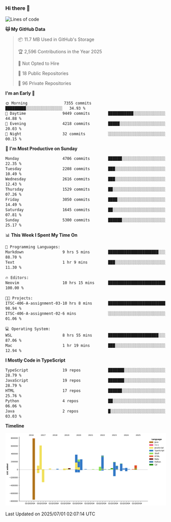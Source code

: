 ### Hi there 👋

<!--
**Clumsy-Coder/Clumsy-Coder** is a ✨ _special_ ✨ repository because its `README.md` (this file) appears on your GitHub profile.

Here are some ideas to get you started:

- 🔭 I’m currently working on ...
- 🌱 I’m currently learning ...
- 👯 I’m looking to collaborate on ...
- 🤔 I’m looking for help with ...
- 💬 Ask me about ...
- 📫 How to reach me: ...
- 😄 Pronouns: ...
- ⚡ Fun fact: ...
-->

<!-- anmol098/waka-readme-stats -->
<!--START_SECTION:waka-->
![Lines of code](https://img.shields.io/badge/From%20Hello%20World%20I%27ve%20Written-3.6%20million%20lines%20of%20code-blue)

**🐱 My GitHub Data** 

> 📦 11.7 MB Used in GitHub's Storage 
 > 
> 🏆 2,596 Contributions in the Year 2025
 > 
> 🚫 Not Opted to Hire
 > 
> 📜 18 Public Repositories 
 > 
> 🔑 96 Private Repositories 
 > 
**I'm an Early 🐤** 

```text
🌞 Morning                7355 commits        █████████░░░░░░░░░░░░░░░░   34.93 % 
🌆 Daytime                9449 commits        ███████████░░░░░░░░░░░░░░   44.88 % 
🌃 Evening                4218 commits        █████░░░░░░░░░░░░░░░░░░░░   20.03 % 
🌙 Night                  32 commits          ░░░░░░░░░░░░░░░░░░░░░░░░░   00.15 % 
```
📅 **I'm Most Productive on Sunday** 

```text
Monday                   4706 commits        ██████░░░░░░░░░░░░░░░░░░░   22.35 % 
Tuesday                  2208 commits        ███░░░░░░░░░░░░░░░░░░░░░░   10.49 % 
Wednesday                2616 commits        ███░░░░░░░░░░░░░░░░░░░░░░   12.43 % 
Thursday                 1529 commits        ██░░░░░░░░░░░░░░░░░░░░░░░   07.26 % 
Friday                   3050 commits        ████░░░░░░░░░░░░░░░░░░░░░   14.49 % 
Saturday                 1645 commits        ██░░░░░░░░░░░░░░░░░░░░░░░   07.81 % 
Sunday                   5300 commits        ██████░░░░░░░░░░░░░░░░░░░   25.17 % 
```


📊 **This Week I Spent My Time On** 

```text
💬 Programming Languages: 
Markdown                 9 hrs 5 mins        ██████████████████████░░░   88.70 % 
Text                     1 hr 9 mins         ███░░░░░░░░░░░░░░░░░░░░░░   11.30 % 

🔥 Editors: 
Neovim                   10 hrs 15 mins      █████████████████████████   100.00 % 

🐱‍💻 Projects: 
ITSC-406-A-assignment-03-10 hrs 8 mins       █████████████████████████   98.94 % 
ITSC-406-A-assignment-02-6 mins              ░░░░░░░░░░░░░░░░░░░░░░░░░   01.06 % 

💻 Operating System: 
WSL                      8 hrs 55 mins       ██████████████████████░░░   87.06 % 
Mac                      1 hr 19 mins        ███░░░░░░░░░░░░░░░░░░░░░░   12.94 % 
```

**I Mostly Code in TypeScript** 

```text
TypeScript               19 repos            ███████░░░░░░░░░░░░░░░░░░   28.79 % 
JavaScript               19 repos            ███████░░░░░░░░░░░░░░░░░░   28.79 % 
HTML                     17 repos            ██████░░░░░░░░░░░░░░░░░░░   25.76 % 
Python                   4 repos             ██░░░░░░░░░░░░░░░░░░░░░░░   06.06 % 
Java                     2 repos             █░░░░░░░░░░░░░░░░░░░░░░░░   03.03 % 
```



**Timeline**

![Lines of Code chart](https://raw.githubusercontent.com/Clumsy-Coder/Clumsy-Coder/main/assets/bar_graph.png)


 Last Updated on 2025/07/01 02:07:14 UTC
<!--END_SECTION:waka-->
